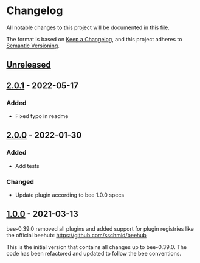# Changelog
All notable changes to this project will be documented in this file.

The format is based on [Keep a Changelog](https://keepachangelog.com/en/1.0.0/),
and this project adheres to [Semantic Versioning](https://semver.org/spec/v2.0.0.html).

## [Unreleased]

## [2.0.1] - 2022-05-17
### Added
- Fixed typo in readme

## [2.0.0] - 2022-01-30
### Added
- Add tests

### Changed
- Update plugin according to bee 1.0.0 specs

## [1.0.0] - 2021-03-13
bee-0.39.0 removed all plugins and added support for plugin registries
like the official beehub: https://github.com/sschmid/beehub

This is the initial version that contains all changes up to bee-0.39.0.
The code has been refactored and updated to follow the bee conventions.

[Unreleased]: https://github.com/sschmid/bee-semver/compare/2.0.1...HEAD
[2.0.1]: https://github.com/sschmid/bee-semver/compare/2.0.0...2.0.1
[2.0.0]: https://github.com/sschmid/bee-semver/compare/1.0.0...2.0.0
[1.0.0]: https://github.com/sschmid/bee-version/releases/tag/1.0.0
